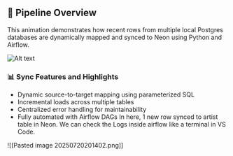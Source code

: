 ## 🔄 Pipeline Overview
This animation demonstrates how recent rows from multiple local Postgres databases are dynamically mapped and synced to Neon using Python and Airflow.

![Alt text](https://github.com/RenzieCoding/sql_portfolio_projects/blob/main/Music%20Database(Chinook)/Img_folder/Pipeline.gif?raw=true)

### 📊 Sync Features and Highlights

- Dynamic source-to-target mapping using parameterized SQL
- Incremental loads across multiple tables
- Centralized error handling for maintainability
- Fully automated with Airflow DAGs
In here, 1 new row synced to artist table in Neon.
We can check the Logs inside airflow like a terminal in VS Code. 

![[Pasted image 20250720201402.png]]
